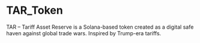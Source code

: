 # TAR_Token
TAR – Tariff Asset Reserve is a Solana-based token created as a digital safe haven against global trade wars. Inspired by Trump-era tariffs.
